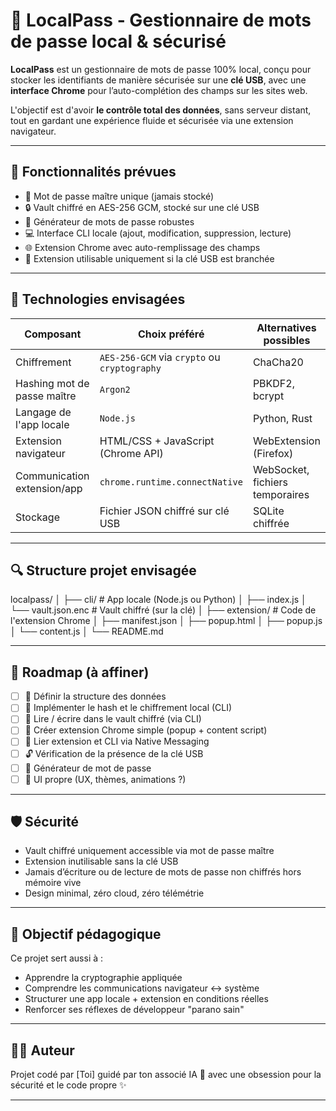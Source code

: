 # 🔐 LocalPass - Gestionnaire de mots de passe local & sécurisé

**LocalPass** est un gestionnaire de mots de passe 100% local, conçu pour stocker les identifiants de manière sécurisée sur une **clé USB**, avec une **interface Chrome** pour l’auto-complétion des champs sur les sites web.

L'objectif est d'avoir **le contrôle total des données**, sans serveur distant, tout en gardant une expérience fluide et sécurisée via une extension navigateur.

---

## 🚀 Fonctionnalités prévues

- 🔑 Mot de passe maître unique (jamais stocké)
- 🔒 Vault chiffré en AES-256 GCM, stocké sur une clé USB
- 🧠 Générateur de mots de passe robustes
- 💻 Interface CLI locale (ajout, modification, suppression, lecture)
- 🌐 Extension Chrome avec auto-remplissage des champs
- 🔐 Extension utilisable uniquement si la clé USB est branchée

---

## 🧰 Technologies envisagées

| Composant | Choix préféré | Alternatives possibles |
|----------|---------------|------------------------|
| Chiffrement | `AES-256-GCM` via `crypto` ou `cryptography` | ChaCha20 |
| Hashing mot de passe maître | `Argon2` | PBKDF2, bcrypt |
| Langage de l'app locale | `Node.js` | Python, Rust |
| Extension navigateur | HTML/CSS + JavaScript (Chrome API) | WebExtension (Firefox) |
| Communication extension/app | `chrome.runtime.connectNative` | WebSocket, fichiers temporaires |
| Stockage | Fichier JSON chiffré sur clé USB | SQLite chiffrée |

---

## 🔍 Structure projet envisagée

localpass/
│
├── cli/ # App locale (Node.js ou Python)
│ ├── index.js
│ └── vault.json.enc # Vault chiffré (sur la clé)
│
├── extension/ # Code de l'extension Chrome
│ ├── manifest.json
│ ├── popup.html
│ ├── popup.js
│ └── content.js
│
└── README.md

---

## 📅 Roadmap (à affiner)

- [ ] 🎯 Définir la structure des données
- [ ] 🔐 Implémenter le hash et le chiffrement local (CLI)
- [ ] 🧪 Lire / écrire dans le vault chiffré (via CLI)
- [ ] 🧩 Créer extension Chrome simple (popup + content script)
- [ ] 🔗 Lier extension et CLI via Native Messaging
- [ ] 🔓 Vérification de la présence de la clé USB
- [ ] 🧠 Générateur de mot de passe
- [ ] 🌙 UI propre (UX, thèmes, animations ?)

---

## 🛡️ Sécurité

- Vault chiffré uniquement accessible via mot de passe maître
- Extension inutilisable sans la clé USB
- Jamais d’écriture ou de lecture de mots de passe non chiffrés hors mémoire vive
- Design minimal, zéro cloud, zéro télémétrie

---

## 🧠 Objectif pédagogique

Ce projet sert aussi à :

- Apprendre la cryptographie appliquée
- Comprendre les communications navigateur ↔ système
- Structurer une app locale + extension en conditions réelles
- Renforcer ses réflexes de développeur "parano sain"

---

## 👨‍💻 Auteur

Projet codé par [Toi] guidé par ton associé IA 🧠 avec une obsession pour la sécurité et le code propre ✨

---

